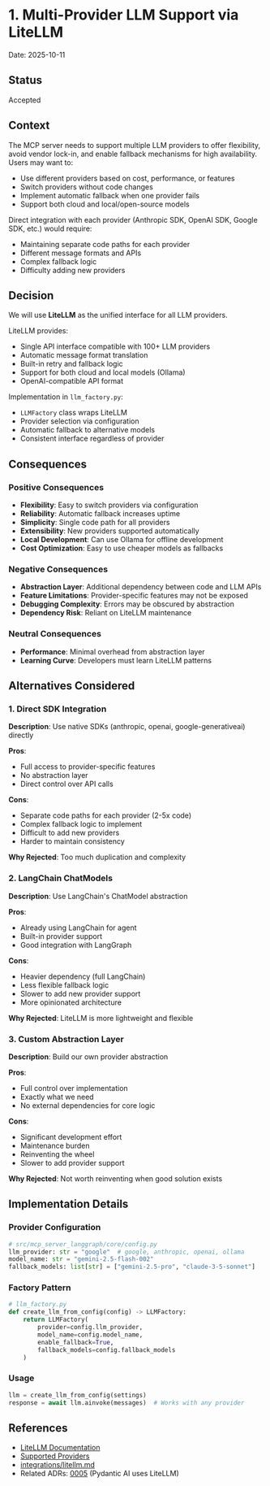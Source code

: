 # 1. Multi-Provider LLM Support via LiteLLM

Date: 2025-10-11

## Status

Accepted

## Context

The MCP server needs to support multiple LLM providers to offer flexibility, avoid vendor lock-in, and enable fallback mechanisms for high availability. Users may want to:

- Use different providers based on cost, performance, or features
- Switch providers without code changes
- Implement automatic fallback when one provider fails
- Support both cloud and local/open-source models

Direct integration with each provider (Anthropic SDK, OpenAI SDK, Google SDK, etc.) would require:
- Maintaining separate code paths for each provider
- Different message formats and APIs
- Complex fallback logic
- Difficulty adding new providers

## Decision

We will use **LiteLLM** as the unified interface for all LLM providers.

LiteLLM provides:
- Single API interface compatible with 100+ LLM providers
- Automatic message format translation
- Built-in retry and fallback logic
- Support for both cloud and local models (Ollama)
- OpenAI-compatible API format

Implementation in `llm_factory.py`:
- `LLMFactory` class wraps LiteLLM
- Provider selection via configuration
- Automatic fallback to alternative models
- Consistent interface regardless of provider

## Consequences

### Positive Consequences

- **Flexibility**: Easy to switch providers via configuration
- **Reliability**: Automatic fallback increases uptime
- **Simplicity**: Single code path for all providers
- **Extensibility**: New providers supported automatically
- **Local Development**: Can use Ollama for offline development
- **Cost Optimization**: Easy to use cheaper models as fallbacks

### Negative Consequences

- **Abstraction Layer**: Additional dependency between code and LLM APIs
- **Feature Limitations**: Provider-specific features may not be exposed
- **Debugging Complexity**: Errors may be obscured by abstraction
- **Dependency Risk**: Reliant on LiteLLM maintenance

### Neutral Consequences

- **Performance**: Minimal overhead from abstraction layer
- **Learning Curve**: Developers must learn LiteLLM patterns

## Alternatives Considered

### 1. Direct SDK Integration

**Description**: Use native SDKs (anthropic, openai, google-generativeai) directly

**Pros**:
- Full access to provider-specific features
- No abstraction layer
- Direct control over API calls

**Cons**:
- Separate code paths for each provider (2-5x code)
- Complex fallback logic to implement
- Difficult to add new providers
- Harder to maintain consistency

**Why Rejected**: Too much duplication and complexity

### 2. LangChain ChatModels

**Description**: Use LangChain's ChatModel abstraction

**Pros**:
- Already using LangChain for agent
- Built-in provider support
- Good integration with LangGraph

**Cons**:
- Heavier dependency (full LangChain)
- Less flexible fallback logic
- Slower to add new provider support
- More opinionated architecture

**Why Rejected**: LiteLLM is more lightweight and flexible

### 3. Custom Abstraction Layer

**Description**: Build our own provider abstraction

**Pros**:
- Full control over implementation
- Exactly what we need
- No external dependencies for core logic

**Cons**:
- Significant development effort
- Maintenance burden
- Reinventing the wheel
- Slower to add provider support

**Why Rejected**: Not worth reinventing when good solution exists

## Implementation Details

### Provider Configuration

```python
# src/mcp_server_langgraph/core/config.py
llm_provider: str = "google"  # google, anthropic, openai, ollama
model_name: str = "gemini-2.5-flash-002"
fallback_models: list[str] = ["gemini-2.5-pro", "claude-3-5-sonnet"]
```

### Factory Pattern

```python
# llm_factory.py
def create_llm_from_config(config) -> LLMFactory:
    return LLMFactory(
        provider=config.llm_provider,
        model_name=config.model_name,
        enable_fallback=True,
        fallback_models=config.fallback_models
    )
```

### Usage

```python
llm = create_llm_from_config(settings)
response = await llm.ainvoke(messages)  # Works with any provider
```

## References

- [LiteLLM Documentation](https://docs.litellm.ai/)
- [Supported Providers](https://docs.litellm.ai/docs/providers)
- [integrations/litellm.md](../integrations/litellm.md)
- Related ADRs: [0005](adr-0005-pydantic-ai-integration.md) (Pydantic AI uses LiteLLM)
